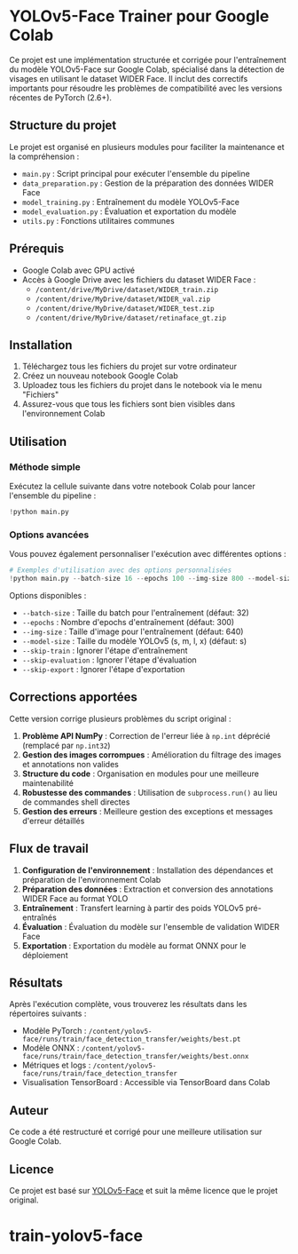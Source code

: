 # YOLOv5-Face Trainer pour Google Colab

Ce projet est une implémentation structurée et corrigée pour l'entraînement du modèle YOLOv5-Face sur Google Colab, spécialisé dans la détection de visages en utilisant le dataset WIDER Face. Il inclut des correctifs importants pour résoudre les problèmes de compatibilité avec les versions récentes de PyTorch (2.6+).

## Structure du projet

Le projet est organisé en plusieurs modules pour faciliter la maintenance et la compréhension :

- `main.py` : Script principal pour exécuter l'ensemble du pipeline
- `data_preparation.py` : Gestion de la préparation des données WIDER Face
- `model_training.py` : Entraînement du modèle YOLOv5-Face
- `model_evaluation.py` : Évaluation et exportation du modèle
- `utils.py` : Fonctions utilitaires communes

## Prérequis

- Google Colab avec GPU activé
- Accès à Google Drive avec les fichiers du dataset WIDER Face :
  - `/content/drive/MyDrive/dataset/WIDER_train.zip`
  - `/content/drive/MyDrive/dataset/WIDER_val.zip`
  - `/content/drive/MyDrive/dataset/WIDER_test.zip`
  - `/content/drive/MyDrive/dataset/retinaface_gt.zip`

## Installation

1. Téléchargez tous les fichiers du projet sur votre ordinateur
2. Créez un nouveau notebook Google Colab
3. Uploadez tous les fichiers du projet dans le notebook via le menu "Fichiers"
4. Assurez-vous que tous les fichiers sont bien visibles dans l'environnement Colab

## Utilisation

### Méthode simple

Exécutez la cellule suivante dans votre notebook Colab pour lancer l'ensemble du pipeline :

```python
!python main.py
```

### Options avancées

Vous pouvez également personnaliser l'exécution avec différentes options :

```python
# Exemples d'utilisation avec des options personnalisées
!python main.py --batch-size 16 --epochs 100 --img-size 800 --model-size m
```

Options disponibles :
- `--batch-size` : Taille du batch pour l'entraînement (défaut: 32)
- `--epochs` : Nombre d'epochs d'entraînement (défaut: 300)
- `--img-size` : Taille d'image pour l'entraînement (défaut: 640)
- `--model-size` : Taille du modèle YOLOv5 (s, m, l, x) (défaut: s)
- `--skip-train` : Ignorer l'étape d'entraînement
- `--skip-evaluation` : Ignorer l'étape d'évaluation
- `--skip-export` : Ignorer l'étape d'exportation

## Corrections apportées

Cette version corrige plusieurs problèmes du script original :

1. **Problème API NumPy** : Correction de l'erreur liée à `np.int` déprécié (remplacé par `np.int32`)
2. **Gestion des images corrompues** : Amélioration du filtrage des images et annotations non valides
3. **Structure du code** : Organisation en modules pour une meilleure maintenabilité
4. **Robustesse des commandes** : Utilisation de `subprocess.run()` au lieu de commandes shell directes
5. **Gestion des erreurs** : Meilleure gestion des exceptions et messages d'erreur détaillés

## Flux de travail

1. **Configuration de l'environnement** : Installation des dépendances et préparation de l'environnement Colab
2. **Préparation des données** : Extraction et conversion des annotations WIDER Face au format YOLO
3. **Entraînement** : Transfert learning à partir des poids YOLOv5 pré-entraînés
4. **Évaluation** : Évaluation du modèle sur l'ensemble de validation WIDER Face
5. **Exportation** : Exportation du modèle au format ONNX pour le déploiement

## Résultats

Après l'exécution complète, vous trouverez les résultats dans les répertoires suivants :

- Modèle PyTorch : `/content/yolov5-face/runs/train/face_detection_transfer/weights/best.pt`
- Modèle ONNX : `/content/yolov5-face/runs/train/face_detection_transfer/weights/best.onnx`
- Métriques et logs : `/content/yolov5-face/runs/train/face_detection_transfer`
- Visualisation TensorBoard : Accessible via TensorBoard dans Colab

## Auteur

Ce code a été restructuré et corrigé pour une meilleure utilisation sur Google Colab.

## Licence

Ce projet est basé sur [YOLOv5-Face](https://github.com/deepcam-cn/yolov5-face) et suit la même licence que le projet original.
# train-yolov5-face
